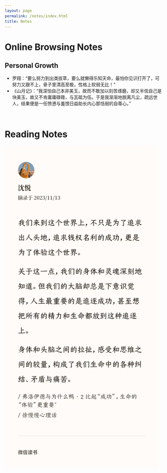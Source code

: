 ```yaml
---
layout: page
permalink: /notes/index.html
title: Notes
---
```


# Online Browsing Notes

## Personal Growth

- 罗翔：“要么努力到出类拔萃，要么就懒得乐知天命，最怕你见识打开了，可努力又跟不上，骨子里清高至极，性格上软弱无比！”
- 《山月记》：“我深怕自己本非美玉，故而不敢加以刻苦琢磨，却又半信自己是块美玉，故又不肯庸庸碌碌，与瓦砥为伍。于是我渐渐地脱离凡尘，疏远世人，结果便是一任愤懑与羞恨日益助长内心那恬弱的自尊心。”

<br>

# Reading Notes

<div class="third">
<img src="/images/reading.notes.20231124.1.jpg">
</div>

<br>

